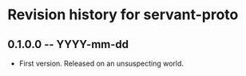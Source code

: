 # Revision history for servant-proto

## 0.1.0.0 -- YYYY-mm-dd

* First version. Released on an unsuspecting world.
